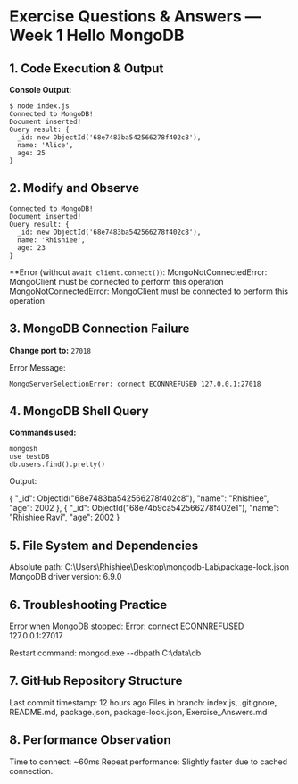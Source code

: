 # Exercise Questions & Answers — Week 1 Hello MongoDB

## 1. Code Execution & Output

**Console Output:**

```
$ node index.js
Connected to MongoDB!
Document inserted!
Query result: {
  _id: new ObjectId('68e7483ba542566278f402c8'),
  name: 'Alice',
  age: 25
}
```

## 2. Modify and Observe

```
Connected to MongoDB!
Document inserted!
Query result: {
  _id: new ObjectId('68e7483ba542566278f402c8'),
  name: 'Rhishiee',
  age: 23
}
```

**Error (without `await client.connect()`): MongoNotConnectedError: MongoClient must be connected to perform this operation
MongoNotConnectedError: MongoClient must be connected to perform this operation

## 3. MongoDB Connection Failure

**Change port to:** `27018`

Error Message:
```
MongoServerSelectionError: connect ECONNREFUSED 127.0.0.1:27018
```

## 4. MongoDB Shell Query

**Commands used:**
```
mongosh
use testDB
db.users.find().pretty()
```
Output:

  { "_id": ObjectId("68e7483ba542566278f402c8"), "name": "Rhishiee", "age": 2002 },
  { "_id": ObjectId("68e74b9ca542566278f402e1"), "name": "Rhishiee Ravi", "age": 2002 }

## 5. File System and Dependencies

Absolute path:
C:\Users\Rhishiee\Desktop\mongodb-Lab\package-lock.json
MongoDB driver version: 6.9.0

## 6. Troubleshooting Practice

Error when MongoDB stopped: Error: connect ECONNREFUSED 127.0.0.1:27017

Restart command: mongod.exe --dbpath C:\data\db

## 7. GitHub Repository Structure

Last commit timestamp: 12 hours ago
Files in branch: index.js, .gitignore, README.md, package.json, package-lock.json, Exercise_Answers.md

## 8. Performance Observation

Time to connect: ~60ms
Repeat performance: Slightly faster due to cached connection.
